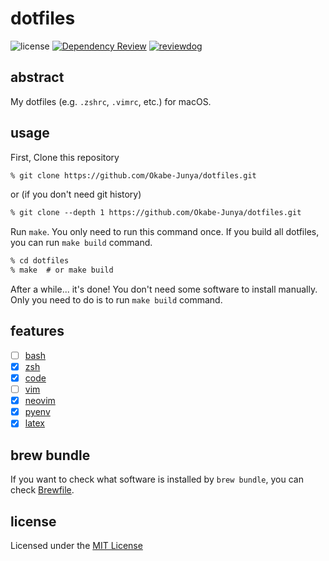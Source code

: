 # dotfiles

![license](https://img.shields.io/github/license/Okabe-Junya/dotfiles)
[![Dependency Review](https://github.com/Okabe-Junya/dotfiles/actions/workflows/dependency-review.yml/badge.svg)](https://github.com/Okabe-Junya/dotfiles/actions/workflows/dependency-review.yml) [![reviewdog](https://github.com/Okabe-Junya/dotfiles/actions/workflows/reviewdog.yml/badge.svg)](https://github.com/Okabe-Junya/dotfiles/actions/workflows/reviewdog.yml) 

## abstract

My dotfiles (e.g. `.zshrc`, `.vimrc`, etc.) for macOS.

## usage

First, Clone this repository

```txt
% git clone https://github.com/Okabe-Junya/dotfiles.git
```

or (if you don't need git history)

```txt
% git clone --depth 1 https://github.com/Okabe-Junya/dotfiles.git
```

Run `make`. You only need to run this command once. If you build all dotfiles, you can run `make build` command.

```txt
% cd dotfiles
% make  # or make build
```

After a while... it's done! You don't need some software to install manually. Only you need to do is to run `make build` command.

## features

- [ ] [bash](https://www.gnu.org/software/bash/)
- [x] [zsh](https://www.zsh.org/)
- [x] [code](https://code.visualstudio.com/)
- [ ] [vim](https://www.vim.org/)
- [x] [neovim](https://neovim.io/)
- [x] [pyenv](https://github.com/pyenv/pyenv)
- [x] [latex](https://www.latex-project.org/)

## brew bundle

If you want to check what software is installed by `brew bundle`, you can check [Brewfile](Brewfile).

## license

Licensed under the [MIT License](LICENSE)
